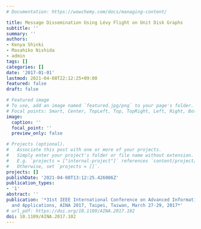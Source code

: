 ```yaml
---
# Documentation: https://wowchemy.com/docs/managing-content/

title: Message Dissemination Using Lévy Flight on Unit Disk Graphs
subtitle: ''
summary: ''
authors:
- Kenya Shinki
- Masahiko Nishida
- admin
tags: []
categories: []
date: '2017-01-01'
lastmod: 2021-04-08T22:12:25+09:00
featured: false
draft: false

# Featured image
# To use, add an image named `featured.jpg/png` to your page's folder.
# Focal points: Smart, Center, TopLeft, Top, TopRight, Left, Right, BottomLeft, Bottom, BottomRight.
image:
  caption: ''
  focal_point: ''
  preview_only: false

# Projects (optional).
#   Associate this post with one or more of your projects.
#   Simply enter your project's folder or file name without extension.
#   E.g. `projects = ["internal-project"]` references `content/project/deep-learning/index.md`.
#   Otherwise, set `projects = []`.
projects: []
publishDate: '2021-04-08T13:12:25.426086Z'
publication_types:
- '1'
abstract: ''
publication: '*31st IEEE International Conference on Advanced Information Networking
  and Applications, AINA 2017, Taipei, Taiwan, March 27-29, 2017*'
# url_pdf: https://doi.org/10.1109/AINA.2017.102
doi: 10.1109/AINA.2017.102
---
```

